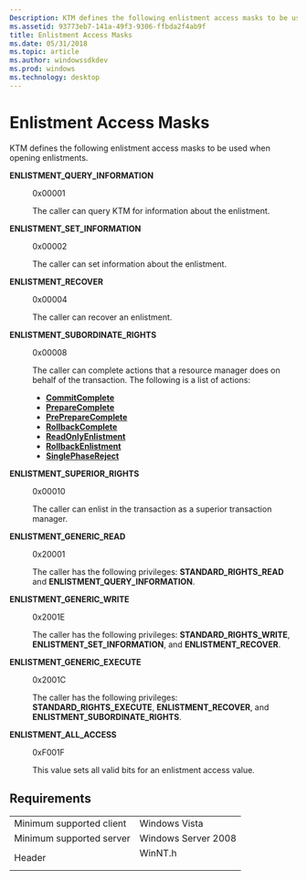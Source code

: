```yaml
---
Description: KTM defines the following enlistment access masks to be used when opening enlistments.
ms.assetid: 93773eb7-141a-49f3-9306-ffbda2f4ab9f
title: Enlistment Access Masks
ms.date: 05/31/2018
ms.topic: article
ms.author: windowssdkdev
ms.prod: windows
ms.technology: desktop
---
```


# Enlistment Access Masks

KTM defines the following enlistment access masks to be used when opening enlistments.

<dl> <dt>

<span id="ENLISTMENT_QUERY_INFORMATION"></span><span id="enlistment_query_information"></span>**ENLISTMENT\_QUERY\_INFORMATION**
</dt> <dd> <dl> <dt>

0x00001
</dt> <dt>



The caller can query KTM for information about the enlistment.


</dt> </dl> </dd> <dt>

<span id="ENLISTMENT_SET_INFORMATION"></span><span id="enlistment_set_information"></span>**ENLISTMENT\_SET\_INFORMATION**
</dt> <dd> <dl> <dt>

0x00002
</dt> <dt>



The caller can set information about the enlistment.


</dt> </dl> </dd> <dt>

<span id="ENLISTMENT_RECOVER"></span><span id="enlistment_recover"></span>**ENLISTMENT\_RECOVER**
</dt> <dd> <dl> <dt>

0x00004
</dt> <dt>



The caller can recover an enlistment.


</dt> </dl> </dd> <dt>

<span id="ENLISTMENT_SUBORDINATE_RIGHTS"></span><span id="enlistment_subordinate_rights"></span>**ENLISTMENT\_SUBORDINATE\_RIGHTS**
</dt> <dd> <dl> <dt>

0x00008
</dt> <dt>



The caller can complete actions that a resource manager does on behalf of the transaction. The following is a list of actions:

-   [**CommitComplete**](/windows/win32/Ktmw32/nf-ktmw32-commitcomplete?branch=master)
-   [**PrepareComplete**](/windows/win32/Ktmw32/nf-ktmw32-preparecomplete?branch=master)
-   [**PrePrepareComplete**](/windows/win32/Ktmw32/nf-ktmw32-prepreparecomplete?branch=master)
-   [**RollbackComplete**](/windows/win32/Ktmw32/nf-ktmw32-rollbackcomplete?branch=master)
-   [**ReadOnlyEnlistment**](/windows/win32/Ktmw32/nf-ktmw32-readonlyenlistment?branch=master)
-   [**RollbackEnlistment**](/windows/win32/Ktmw32/nf-ktmw32-rollbackenlistment?branch=master)
-   [**SinglePhaseReject**](/windows/win32/Ktmw32/nf-ktmw32-singlephasereject?branch=master)


</dt> </dl> </dd> <dt>

<span id="ENLISTMENT_SUPERIOR_RIGHTS"></span><span id="enlistment_superior_rights"></span>**ENLISTMENT\_SUPERIOR\_RIGHTS**
</dt> <dd> <dl> <dt>

0x00010
</dt> <dt>



The caller can enlist in the transaction as a superior transaction manager.


</dt> </dl> </dd> <dt>

<span id="ENLISTMENT_GENERIC_READ"></span><span id="enlistment_generic_read"></span>**ENLISTMENT\_GENERIC\_READ**
</dt> <dd> <dl> <dt>

0x20001
</dt> <dt>



The caller has the following privileges: **STANDARD\_RIGHTS\_READ** and **ENLISTMENT\_QUERY\_INFORMATION**.


</dt> </dl> </dd> <dt>

<span id="ENLISTMENT_GENERIC_WRITE"></span><span id="enlistment_generic_write"></span>**ENLISTMENT\_GENERIC\_WRITE**
</dt> <dd> <dl> <dt>

0x2001E
</dt> <dt>



The caller has the following privileges: **STANDARD\_RIGHTS\_WRITE**, **ENLISTMENT\_SET\_INFORMATION**, and **ENLISTMENT\_RECOVER**.


</dt> </dl> </dd> <dt>

<span id="ENLISTMENT_GENERIC_EXECUTE"></span><span id="enlistment_generic_execute"></span>**ENLISTMENT\_GENERIC\_EXECUTE**
</dt> <dd> <dl> <dt>

0x2001C
</dt> <dt>



The caller has the following privileges: **STANDARD\_RIGHTS\_EXECUTE**, **ENLISTMENT\_RECOVER**, and **ENLISTMENT\_SUBORDINATE\_RIGHTS**.


</dt> </dl> </dd> <dt>

<span id="ENLISTMENT_ALL_ACCESS"></span><span id="enlistment_all_access"></span>**ENLISTMENT\_ALL\_ACCESS**
</dt> <dd> <dl> <dt>

0xF001F
</dt> <dt>



This value sets all valid bits for an enlistment access value.


</dt> </dl> </dd> </dl>

## Requirements



|                                     |                                                                                    |
|-------------------------------------|------------------------------------------------------------------------------------|
| Minimum supported client<br/> | Windows Vista<br/>                                                           |
| Minimum supported server<br/> | Windows Server 2008<br/>                                                     |
| Header<br/>                   | <dl> <dt>WinNT.h</dt> </dl> |



 

 




